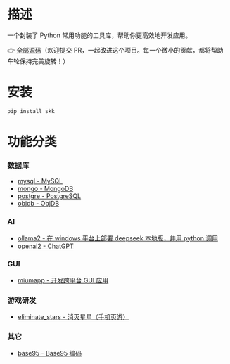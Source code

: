 # 描述

一个封装了 Python 常用功能的工具库，帮助你更高效地开发应用。

👉 [全部源码](https://github.com/canbiaoxu/skk)（欢迎提交 PR，一起改进这个项目。每一个微小的贡献，都将帮助车轮保持完美旋转！）

# 安装

```bash
pip install skk
```

# 功能分类

### 数据库

* [mysql - MySQL](https://skk.freeing.wiki/skk/mysql/)
* [mongo - MongoDB](https://skk.freeing.wiki/skk/mongo/)
* [postgre - PostgreSQL](https://skk.freeing.wiki/skk/postgre/)
* [objdb - ObjDB](https://skk.freeing.wiki/skk/objdb/)

### AI

* [ollama2 - 在 windows 平台上部署 deepseek 本地版，并用 python 调用](https://skk.freeing.wiki/skk/ollama2/)
* [openai2 - ChatGPT](https://skk.freeing.wiki/skk/openai2/)

### GUI

* [miumapp - 开发跨平台 GUI 应用](https://skk.freeing.wiki/skk/miumapp/)

### 游戏研发

* [eliminate_stars - 消灭星星（手机页游）](https://skk.freeing.wiki/skk/eliminate_stars/)

### 其它

* [base95 - Base95 编码](https://skk.freeing.wiki/skk/base95/)
